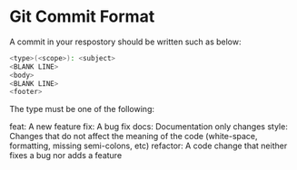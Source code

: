 # Git Commit Format

A commit in your respostory should be written such as below:

```bash
<type>(<scope>): <subject>
<BLANK LINE>
<body>
<BLANK LINE>
<footer>
```

The type must be one of the following:

feat: A new feature
fix: A bug fix
docs: Documentation only changes
style: Changes that do not affect the meaning of the code (white-space, formatting, missing semi-colons, etc)
refactor: A code change that neither fixes a bug nor adds a feature

